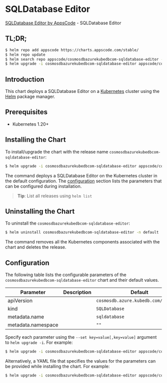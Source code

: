 # SQLDatabase Editor

[SQLDatabase Editor by AppsCode](https://appscode.com) - SQLDatabase Editor

## TL;DR;

```bash
$ helm repo add appscode https://charts.appscode.com/stable/
$ helm repo update
$ helm search repo appscode/cosmosdbazurekubedbcom-sqldatabase-editor --version=v0.23.0
$ helm upgrade -i cosmosdbazurekubedbcom-sqldatabase-editor appscode/cosmosdbazurekubedbcom-sqldatabase-editor -n default --create-namespace --version=v0.23.0
```

## Introduction

This chart deploys a SQLDatabase Editor on a [Kubernetes](http://kubernetes.io) cluster using the [Helm](https://helm.sh) package manager.

## Prerequisites

- Kubernetes 1.20+

## Installing the Chart

To install/upgrade the chart with the release name `cosmosdbazurekubedbcom-sqldatabase-editor`:

```bash
$ helm upgrade -i cosmosdbazurekubedbcom-sqldatabase-editor appscode/cosmosdbazurekubedbcom-sqldatabase-editor -n default --create-namespace --version=v0.23.0
```

The command deploys a SQLDatabase Editor on the Kubernetes cluster in the default configuration. The [configuration](#configuration) section lists the parameters that can be configured during installation.

> **Tip**: List all releases using `helm list`

## Uninstalling the Chart

To uninstall the `cosmosdbazurekubedbcom-sqldatabase-editor`:

```bash
$ helm uninstall cosmosdbazurekubedbcom-sqldatabase-editor -n default
```

The command removes all the Kubernetes components associated with the chart and deletes the release.

## Configuration

The following table lists the configurable parameters of the `cosmosdbazurekubedbcom-sqldatabase-editor` chart and their default values.

|     Parameter      | Description |                     Default                     |
|--------------------|-------------|-------------------------------------------------|
| apiVersion         |             | <code>cosmosdb.azure.kubedb.com/v1alpha1</code> |
| kind               |             | <code>SQLDatabase</code>                        |
| metadata.name      |             | <code>sqldatabase</code>                        |
| metadata.namespace |             | <code>""</code>                                 |


Specify each parameter using the `--set key=value[,key=value]` argument to `helm upgrade -i`. For example:

```bash
$ helm upgrade -i cosmosdbazurekubedbcom-sqldatabase-editor appscode/cosmosdbazurekubedbcom-sqldatabase-editor -n default --create-namespace --version=v0.23.0 --set apiVersion=cosmosdb.azure.kubedb.com/v1alpha1
```

Alternatively, a YAML file that specifies the values for the parameters can be provided while
installing the chart. For example:

```bash
$ helm upgrade -i cosmosdbazurekubedbcom-sqldatabase-editor appscode/cosmosdbazurekubedbcom-sqldatabase-editor -n default --create-namespace --version=v0.23.0 --values values.yaml
```
